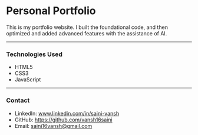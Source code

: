 # Personal Portfolio

This is my portfolio website. I built the foundational code, and then optimized and added advanced features with the assistance of AI.

---

### Technologies Used

* HTML5
* CSS3
* JavaScript

---

### Contact

* LinkedIn: www.linkedin.com/in/saini-vansh
* GitHub: https://github.com/vansh16saini
* Email: saini16vansh@gmail.com
